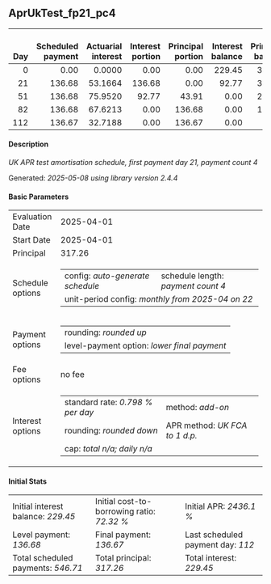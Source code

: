 <h2>AprUkTest_fp21_pc4</h2>
<table>
    <thead style="vertical-align: bottom;">
        <th style="text-align: right;">Day</th>
        <th style="text-align: right;">Scheduled payment</th>
        <th style="text-align: right;">Actuarial interest</th>
        <th style="text-align: right;">Interest portion</th>
        <th style="text-align: right;">Principal portion</th>
        <th style="text-align: right;">Interest balance</th>
        <th style="text-align: right;">Principal balance</th>
        <th style="text-align: right;">Total actuarial interest</th>
        <th style="text-align: right;">Total interest</th>
        <th style="text-align: right;">Total principal</th>
    </thead>
    <tr style="text-align: right;">
        <td class="ci00">0</td>
        <td class="ci01" style="white-space: nowrap;">0.00</td>
        <td class="ci02">0.0000</td>
        <td class="ci03">0.00</td>
        <td class="ci04">0.00</td>
        <td class="ci05">229.45</td>
        <td class="ci06">317.26</td>
        <td class="ci07">0.0000</td>
        <td class="ci08">0.00</td>
        <td class="ci09">0.00</td>
    </tr>
    <tr style="text-align: right;">
        <td class="ci00">21</td>
        <td class="ci01" style="white-space: nowrap;">136.68</td>
        <td class="ci02">53.1664</td>
        <td class="ci03">136.68</td>
        <td class="ci04">0.00</td>
        <td class="ci05">92.77</td>
        <td class="ci06">317.26</td>
        <td class="ci07">53.1664</td>
        <td class="ci08">136.68</td>
        <td class="ci09">0.00</td>
    </tr>
    <tr style="text-align: right;">
        <td class="ci00">51</td>
        <td class="ci01" style="white-space: nowrap;">136.68</td>
        <td class="ci02">75.9520</td>
        <td class="ci03">92.77</td>
        <td class="ci04">43.91</td>
        <td class="ci05">0.00</td>
        <td class="ci06">273.35</td>
        <td class="ci07">129.1185</td>
        <td class="ci08">229.45</td>
        <td class="ci09">43.91</td>
    </tr>
    <tr style="text-align: right;">
        <td class="ci00">82</td>
        <td class="ci01" style="white-space: nowrap;">136.68</td>
        <td class="ci02">67.6213</td>
        <td class="ci03">0.00</td>
        <td class="ci04">136.68</td>
        <td class="ci05">0.00</td>
        <td class="ci06">136.67</td>
        <td class="ci07">196.7398</td>
        <td class="ci08">229.45</td>
        <td class="ci09">180.59</td>
    </tr>
    <tr style="text-align: right;">
        <td class="ci00">112</td>
        <td class="ci01" style="white-space: nowrap;">136.67</td>
        <td class="ci02">32.7188</td>
        <td class="ci03">0.00</td>
        <td class="ci04">136.67</td>
        <td class="ci05">0.00</td>
        <td class="ci06">0.00</td>
        <td class="ci07">229.4586</td>
        <td class="ci08">229.45</td>
        <td class="ci09">317.26</td>
    </tr>
</table>
<h4>Description</h4>
<p><i>UK APR test amortisation schedule, first payment day 21, payment count 4</i></p>
<p>Generated: <i>2025-05-08 using library version 2.4.4</i></p>
<h4>Basic Parameters</h4>
<table>
    <tr>
        <td>Evaluation Date</td>
        <td>2025-04-01</td>
    </tr>
    <tr>
        <td>Start Date</td>
        <td>2025-04-01</td>
    </tr>
    <tr>
        <td>Principal</td>
        <td>317.26</td>
    </tr>
    <tr>
        <td>Schedule options</td>
        <td>
            <table>
                <tr>
                    <td>config: <i>auto-generate schedule</i></td>
                    <td>schedule length: <i><i>payment count</i> 4</i></td>
                </tr>
                <tr>
                    <td colspan="2" style="white-space: nowrap;">unit-period config: <i>monthly from 2025-04 on 22</i></td>
                </tr>
            </table>
        </td>
    </tr>
    <tr>
        <td>Payment options</td>
        <td>
            <table>
                <tr>
                    <td>rounding: <i>rounded up</i></td>
                </tr>
                <tr>
                    <td>level-payment option: <i>lower&nbsp;final&nbsp;payment</i></td>
                </tr>
            </table>
        </td>
    </tr>
    <tr>
        <td>Fee options</td>
        <td>no fee
        </td>
    </tr>
    <tr>
        <td>Interest options</td>
        <td>
            <table>
                <tr>
                    <td>standard rate: <i>0.798 % per day</i></td>
                    <td>method: <i>add-on</i></td>
                </tr>
                <tr>
                    <td>rounding: <i>rounded down</i></td>
                    <td>APR method: <i>UK FCA to 1 d.p.</i></td>
                </tr>
                <tr>
                    <td colspan="2">cap: <i>total <i>n/a</i>; daily <i>n/a</i></td>
                </tr>
            </table>
        </td>
    </tr>
</table>
<h4>Initial Stats</h4>
<table>
    <tr>
        <td>Initial interest balance: <i>229.45</i></td>
        <td>Initial cost-to-borrowing ratio: <i>72.32 %</i></td>
        <td>Initial APR: <i>2436.1 %</i></td>
    </tr>
    <tr>
        <td>Level payment: <i>136.68</i></td>
        <td>Final payment: <i>136.67</i></td>
        <td>Last scheduled payment day: <i>112</i></td>
    </tr>
    <tr>
        <td>Total scheduled payments: <i>546.71</i></td>
        <td>Total principal: <i>317.26</i></td>
        <td>Total interest: <i>229.45</i></td>
    </tr>
</table>